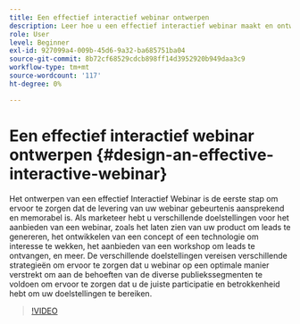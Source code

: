 ```yaml
---
title: Een effectief interactief webinar ontwerpen
description: Leer hoe u een effectief interactief webinar maakt en ontwerpt
role: User
level: Beginner
exl-id: 927099a4-009b-45d6-9a32-ba685751ba04
source-git-commit: 8b72cf68529cdcb898ff14d3952920b949daa3c9
workflow-type: tm+mt
source-wordcount: '117'
ht-degree: 0%

---
```


# Een effectief interactief webinar ontwerpen {#design-an-effective-interactive-webinar}

Het ontwerpen van een effectief Interactief Webinar is de eerste stap om ervoor te zorgen dat de levering van uw webinar gebeurtenis aansprekend en memorabel is. Als marketeer hebt u verschillende doelstellingen voor het aanbieden van een webinar, zoals het laten zien van uw product om leads te genereren, het ontwikkelen van een concept of een technologie om interesse te wekken, het aanbieden van een workshop om leads te ontvangen, en meer. De verschillende doelstellingen vereisen verschillende strategieën om ervoor te zorgen dat u webinar op een optimale manier verstrekt om aan de behoeften van de diverse publiekssegmenten te voldoen om ervoor te zorgen dat u de juiste participatie en betrokkenheid hebt om uw doelstellingen te bereiken.

>[!VIDEO](https://video.tv.adobe.com/v/3418602?q=9)
